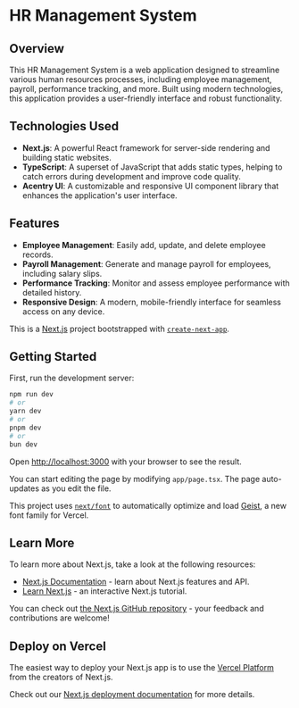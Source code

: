 
# HR Management System

## Overview

This HR Management System is a web application designed to streamline various human resources processes, including employee management, payroll, performance tracking, and more. Built using modern technologies, this application provides a user-friendly interface and robust functionality.

## Technologies Used

- **Next.js**: A powerful React framework for server-side rendering and building static websites.
- **TypeScript**: A superset of JavaScript that adds static types, helping to catch errors during development and improve code quality.
- **Acentry UI**: A customizable and responsive UI component library that enhances the application's user interface.

## Features

- **Employee Management**: Easily add, update, and delete employee records.
- **Payroll Management**: Generate and manage payroll for employees, including salary slips.
- **Performance Tracking**: Monitor and assess employee performance with detailed history.
- **Responsive Design**: A modern, mobile-friendly interface for seamless access on any device.

This is a [Next.js](https://nextjs.org) project bootstrapped with [`create-next-app`](https://nextjs.org/docs/app/api-reference/cli/create-next-app).

## Getting Started

First, run the development server:

```bash
npm run dev
# or
yarn dev
# or
pnpm dev
# or
bun dev
```

Open [http://localhost:3000](http://localhost:3000) with your browser to see the result.

You can start editing the page by modifying `app/page.tsx`. The page auto-updates as you edit the file.

This project uses [`next/font`](https://nextjs.org/docs/app/building-your-application/optimizing/fonts) to automatically optimize and load [Geist](https://vercel.com/font), a new font family for Vercel.

## Learn More

To learn more about Next.js, take a look at the following resources:

- [Next.js Documentation](https://nextjs.org/docs) - learn about Next.js features and API.
- [Learn Next.js](https://nextjs.org/learn) - an interactive Next.js tutorial.

You can check out [the Next.js GitHub repository](https://github.com/vercel/next.js) - your feedback and contributions are welcome!

## Deploy on Vercel

The easiest way to deploy your Next.js app is to use the [Vercel Platform](https://vercel.com/new?utm_medium=default-template&filter=next.js&utm_source=create-next-app&utm_campaign=create-next-app-readme) from the creators of Next.js.

Check out our [Next.js deployment documentation](https://nextjs.org/docs/app/building-your-application/deploying) for more details.
